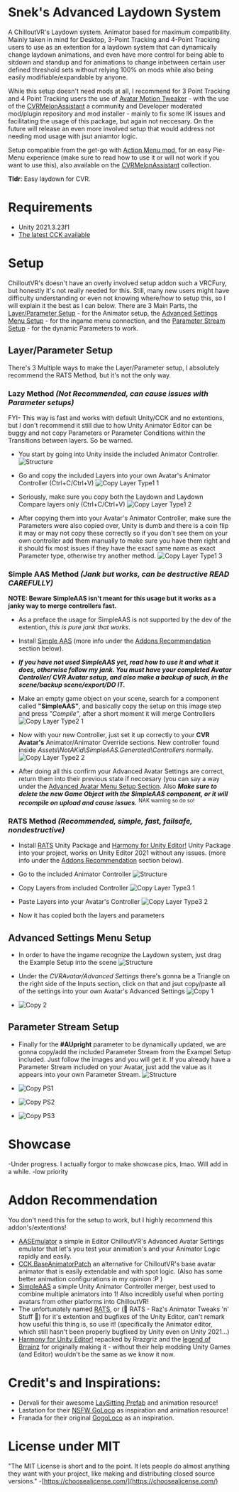 # Snek's Advanced Laydown System
A ChilloutVR's Laydown system. Animator based for maximum compatibility.
Mainly taken in mind for Desktop, 3-Point Tracking and 4-Point Tracking users to use as an extention for a laydown system that can dynamically change laydown animations, and even have more control for being able to sitdown and standup and for animations to change inbetween certain user defined threshold sets without relying 100% on mods while also being easily modifiable/expandable by anyone.

While this setup doesn't need mods at all, I recommend for 3 Point Tracking and 4 Point Tracking users the use of [Avatar Motion Tweaker](https://github.com/SDraw/ml_mods_cvr/tree/master/ml_amt#avatar-motion-tweaker) - with the use of the [CVRMelonAssistant](https://github.com/knah/CVRMelonAssistant/releases) a community and Developer moderated mod/plugin repository and mod installer - mainly to fix some IK issues and facilitating the usage of this package, but again not neccesary. On the future will release an even more involved setup that would address not needing mod usage with jsut aniamtor logic.

Setup compatible from the get-go with [Action Menu mod](https://github.com/dakyneko/DakyModsCVR/releases), for an easy Pie-Menu experience (make sure to read how to use it or will not work if you want to use this), also available on the [CVRMelonAssistant](https://github.com/knah/CVRMelonAssistant/releases) collection.

**Tldr**: Easy laydown for CVR.

# Requirements
- Unity 2021.3.23f1
- [The latest CCK available](https://developers.abinteractive.net/cck/setup/)

# Setup
ChilloutVR's doesn't have an overly involved setup addon such a VRCFury, but honestly it's not really needed for this. Still, many new users might have difficulty understanding or even not knowing where/how to setup this, so I will explain it the best as I can below. There are 3 Main Parts, the [Layer/Parameter Setup](https://github.com/MachMX/Sneks-Advanced-Laydown-System/tree/main#layerparameter-setup) - for the Animator setup, the [Advanced Settings Menu Setup](https://github.com/MachMX/Sneks-Advanced-Laydown-System/tree/main#advanced-settings-menu-setup) - for the ingame menu connection, and the [Parameter Stream Setup](https://github.com/MachMX/Sneks-Advanced-Laydown-System/tree/main#parameter-stream-setup) - for the dynamic Parameters to work.

## Layer/Parameter Setup
There's 3 Multiple ways to make the Layer/Parameter setup, I absolutely recommend the RATS Method, but it's not the only way.

### Lazy Method ***(Not Recommended, can cause issues with Parameter setups)***
FYI- This way is fast and works with default Unity/CCK and no extentions, but I don't recommend it still due to how Unity Animator Editor can be buggy and not copy Parameters or Parameter Conditions within the Transitions between layers. So be warned.
- You start by going into Unity inside the included Animator Controller. ![Structure](https://github.com/MachMX/Sneks-Advanced-Laydown-System/assets/15898823/c252ada0-6dbf-4393-8d69-5f06c6e60f9f)

- Go and copy the included Layers into your own Avatar's Animator Controller (Ctrl+C/Ctrl+V) ![Copy Layer Type1 1](https://github.com/MachMX/Sneks-Advanced-Laydown-System/assets/15898823/47cdeef0-c476-4165-b0cd-84bddd6dfdc5)

- Seriously, make sure you copy both the Laydown and Laydown Compare layers only (Ctrl+C/Ctrl+V) ![Copy Layer Type1 2](https://github.com/MachMX/Sneks-Advanced-Laydown-System/assets/15898823/7c56e5cb-90a1-4a04-b705-317f902cb85c)

- After copying them into your Avatar's Animator Controller, make sure the Parameters were also copied over, Unity is dumb and there is a coin flip it may or may not copy these correctly so if you don't see them on your own controller add them manually to make sure you have them right and it should fix most issues if they have the exact same name as exact Parameter type, otherwise try another method. ![Copy Layer Type1 3](https://github.com/MachMX/Sneks-Advanced-Laydown-System/assets/15898823/c81aa1b0-65b4-4f6b-ae87-9037b1b52795)



### Simple AAS Method ***(Jank but works, can be destructive READ CAREFULLY)***
**NOTE: Beware SimpleAAS isn't meant for this usage but it works as a janky way to merge controllers fast.**
- As a preface the usage for SimpleAAS is not supported by the dev of the extention, *this is pure jank that works*.
- Install [Simple AAS](https://github.com/NotAKidOnSteam/SimpleAAS/) (more info under the [Addons Recommendation](https://github.com/MachMX/Sneks-Advanced-Laydown-System/tree/main#addon-recommendation) section below).
- **_If you have not used SimpleAAS yet, read how to use it and what it does, otherwise follow my jank. You must have your completed Avatar Controller/ CVR Avatar setup, and also make a backup of such, in the scene/backup scene/export/DO IT._**
- Make an empty game object on your scene, search for a component called **"SimpleAAS"**, and basically copy the setup on this image step and press *"Compile"*, after a short moment it will merge Controllers ![Copy Layer Type2 1](https://github.com/MachMX/Sneks-Advanced-Laydown-System/assets/15898823/7cad7b18-9cc3-47b1-80f1-d189e911cb75)

- Now with your new Controller, just set it up correctly to your **CVR Avatar's** Animator/Animator Override sections. New controller found inside *Assets\NotAKid\SimpleAAS.Generated\Controllers* normally. ![Copy Layer Type2 2](https://github.com/MachMX/Sneks-Advanced-Laydown-System/assets/15898823/22430e61-7c6e-4dc2-a460-429d783c5e7b)

- After doing all this confirm your Advanced Avatar Settings are correct, return them into their previous state if neccesary (you can say a way under the [Advanced Avatar Menu Setup Section](https://github.com/MachMX/Sneks-Advanced-Laydown-System/tree/main#advanced-settings-menu-setup). Also ***Make sure to delete the new Game Object with the SimpleAAS component, or it will recompile on upload and cause issues.*** <sup>NAK warning so do so!</sup>


### RATS Method ***(Recommended, simple, fast, failsafe, nondestructive)***
- Install [RATS](https://github.com/rrazgriz/RATS/releases) Unity Package and [Harmony for Unity Editor!](https://github.com/rrazgriz/harmony-vpm/releases/) Unity Package into your project, works on Unity Editor 2021 without any issues. (more info under the [Addons Recommendation](https://github.com/MachMX/Sneks-Advanced-Laydown-System/tree/main#addon-recommendation) section below).

- Go to the included Animator Controller ![Structure](https://github.com/MachMX/Sneks-Advanced-Laydown-System/assets/15898823/c252ada0-6dbf-4393-8d69-5f06c6e60f9f)

- Copy Layers from included Controller ![Copy Layer Type3 1](https://github.com/MachMX/Sneks-Advanced-Laydown-System/assets/15898823/04ea8414-7433-4bc7-be45-313d3b938124)

- Paste Layers into your Avatar's Controller ![Copy Layer Type3 2](https://github.com/MachMX/Sneks-Advanced-Laydown-System/assets/15898823/e360a22e-3427-4a2a-8bb6-e87f21f85226)

- Now it has copied both the layers and parameters

## Advanced Settings Menu Setup
- In order to have the ingame recognize the Laydown system, just drag the Example Setup into the scene ![Structure](https://github.com/MachMX/Sneks-Advanced-Laydown-System/assets/15898823/c252ada0-6dbf-4393-8d69-5f06c6e60f9f)

- Under the *CVRAvatar/Advanced Settings* there's gonna be a Triangle on the right side of the Inputs section, click on that and jsut copy/paste all of the settings into your own Avatar's Advanced Settings ![Copy 1](https://github.com/MachMX/Sneks-Advanced-Laydown-System/assets/15898823/27bf9e1a-32d0-4b60-981b-eb515a6d0e28)

- ![Copy 2](https://github.com/MachMX/Sneks-Advanced-Laydown-System/assets/15898823/3f0ec90c-110a-4d6b-a8de-29627b57ceae)


## Parameter Stream Setup
- Finally for the **#AUpright** parameter to be dynamically updated, we are gonna copy/add the included Parameter Stream from the Exampel Setup included. Just follow the images and you will get it. If you already have a Parameter Stream included on your Avatar, just add the value as it appears into your own Parameter Stream. ![Structure](https://github.com/MachMX/Sneks-Advanced-Laydown-System/assets/15898823/c252ada0-6dbf-4393-8d69-5f06c6e60f9f)
- ![Copy PS1](https://github.com/MachMX/Sneks-Advanced-Laydown-System/assets/15898823/c8c0ee64-c4c0-4533-91b3-aa973eafe3b0)

- ![Copy PS2](https://github.com/MachMX/Sneks-Advanced-Laydown-System/assets/15898823/e6932562-ecb0-42f6-afbf-52be419e29b2)

- ![Copy PS3](https://github.com/MachMX/Sneks-Advanced-Laydown-System/assets/15898823/3243c8de-1480-43ce-82f7-452f3fa80066)

# Showcase
-Under progress. I actually forgor to make showcase pics, lmao. Will add in a while. -low priority

# Addon Recommendation
You don't need this for the setup to work, but I highly recommend this addon's/extentions!

- [AASEmulator](https://github.com/NotAKidOnSteam/AASEmulator/) a simple in Editor ChilloutVR's Advanced Avatar Settings emulator that let's you test your animation's and your Animator Logic rapidly and easily.
- [CCK.BaseAnimatorPatch](https://github.com/NotAKidOnSteam/CCK.BaseAnimatorPatch) an alternative for ChilloutVR's base avatar animator that is easily extendable and with spot logic. (Also has some better animation configurations in my opinion :P )
- [SimpleAAS](https://github.com/NotAKidOnSteam/SimpleAAS/) a simple Unity Animator Controller merger, best used to combine multiple animators into 1! Also incredibly useful when porting avatars from other platforms into ChilloutVR!
- The unfortunately named [RATS](https://github.com/rrazgriz/RATS/releases), or (🐀 RATS - Raz's Animator Tweaks 'n' Stuff 🧀) for it's extention and bugfixes of the Unity Editor, can't remark how useful this thing is, so use it! (specifically the Animator editor, which still hasn't been properly bugfixed by Unity even on Unity 2021...)
- [Harmony for Unity Editor!](https://github.com/rrazgriz/harmony-vpm/releases/) repacked by Rrazgriz and the [legend of Brrainz](https://github.com/pardeike/Harmony) for originally making it - without their help modding Unity Games (and Editor) wouldn't be the same as we know it now.


# Credit's and Inspirations:

- Dervali for their awesome [LaySitting Prefab](https://github.com/Dervali-git/VRC-Tips/blob/main/LaySittingPrefab.md) and animation resource!
- Lastation for their [NSFW GoLoco](https://github.com/LastationVRChat/NSFW-GoLoco) as inspiration and animation resource!
- Franada for their original [GogoLoco](https://github.com/Franada/gogoloco/releases) as an inspiration.

# License under MIT
"The MIT License is short and to the point. It lets people do almost anything they want with your project, like making and distributing closed source versions." -[https://choosealicense.com/](https://choosealicense.com/)
